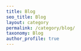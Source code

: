 ```yaml
---
title: Blog
seo_title: Blog
layout: category
permalink: /category/blog/
taxonomy: Blog
author_profile: true
---
```

